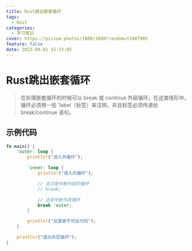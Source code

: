 ```yaml
---
title: Rust跳出嵌套循环
tags:
  - Rust
categories:
  - 学习笔记
cover: https://picsum.photos/1080/1080?random=13487985
feature: false
date: 2022-09-01 15:53:03
---
```

# Rust跳出嵌套循环
> 在处理嵌套循环的时候可以 break 或 continue 外层循环。在这类情形中，循环必须用一些 'label（标签）来注明，并且标签必须传递给 break/continue 语句。

## 示例代码
```Rust
fn main() {
    'outer: loop {
        println!("进入外循环");

        'inner: loop {
            println!("进入内循环");

            // 这只是中断内部的循环
            // break;

            // 这会中断外层循环
            break 'outer;
        }

        println!("这里是不可达代码");
    }

    println!("退出外层循环");
}

```
